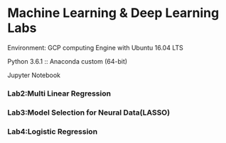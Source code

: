# Machine Learning & Deep Learning Labs

Environment: GCP computing Engine with Ubuntu 16.04 LTS

Python 3.6.1 :: Anaconda custom (64-bit)

Jupyter Notebook

### Lab2:Multi Linear Regression

### Lab3:Model Selection for Neural Data(LASSO)

### Lab4:Logistic Regression
